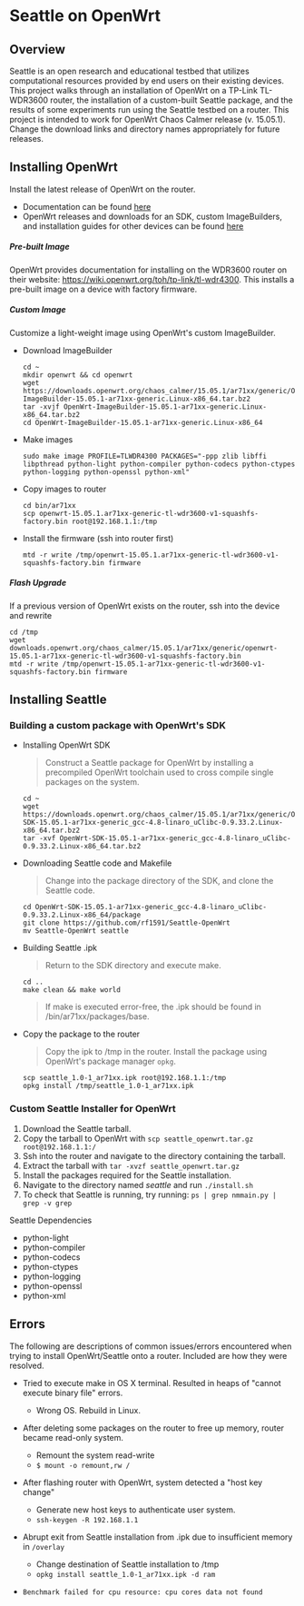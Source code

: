 # Seattle on OpenWrt

## Overview 
Seattle is an open research and educational testbed that utilizes computational resources provided by end users on their existing devices. This project walks through an installation of OpenWrt on a TP-Link TL-WDR3600 router, the installation of a custom-built Seattle package, and the results of some experiments run using the Seattle testbed on a router. This project is intended to work for OpenWrt Chaos Calmer release (v. 15.05.1). Change the download links and directory names appropriately for future releases. 

## Installing OpenWrt
Install the latest release of OpenWrt on the router. 
-  Documentation can be found [here](https://openwrt.org/)
-  OpenWrt releases and downloads for an SDK, custom ImageBuilders, and installation guides for other devices can be found [here](https://downloads.openwrt.org/)

##### Pre-built Image
OpenWrt provides documentation for installing on the WDR3600 router on their website: https://wiki.openwrt.org/toh/tp-link/tl-wdr4300. This installs a pre-built image on a device with factory firmware. 

##### Custom Image
Customize a light-weight image using OpenWrt's custom ImageBuilder.

* Download ImageBuilder 

	```
	cd ~
	mkdir openwrt && cd openwrt
	wget https://downloads.openwrt.org/chaos_calmer/15.05.1/ar71xx/generic/OpenWrt-ImageBuilder-15.05.1-ar71xx-generic.Linux-x86_64.tar.bz2
	tar -xvjf OpenWrt-ImageBuilder-15.05.1-ar71xx-generic.Linux-x86_64.tar.bz2
	cd OpenWrt-ImageBuilder-15.05.1-ar71xx-generic.Linux-x86_64
	```

* Make images

	```
	sudo make image PROFILE=TLWDR4300 PACKAGES="-ppp zlib libffi libpthread python-light python-compiler python-codecs python-ctypes python-logging python-openssl python-xml"
	```

* Copy images to router

	```
	cd bin/ar71xx
	scp openwrt-15.05.1.ar71xx-generic-tl-wdr3600-v1-squashfs-factory.bin root@192.168.1.1:/tmp
	```

* Install the firmware (ssh into router first)

	```
	mtd -r write /tmp/openwrt-15.05.1.ar71xx-generic-tl-wdr3600-v1-squashfs-factory.bin firmware
	```

##### Flash Upgrade 

If a previous version of OpenWrt exists on the router, ssh into the device and rewrite

```
cd /tmp 
wget downloads.openwrt.org/chaos_calmer/15.05.1/ar71xx/generic/openwrt-15.05.1-ar71xx-generic-tl-wdr3600-v1-squashfs-factory.bin
mtd -r write /tmp/openwrt-15.05.1-ar71xx-generic-tl-wdr3600-v1-squashfs-factory.bin firmware
```



## Installing Seattle

### Building a custom package with OpenWrt's SDK

* Installing OpenWrt SDK 

	> Construct a Seattle package for OpenWrt by installing a precompiled OpenWrt toolchain used to cross compile single packages on the system. 

	```
	cd ~ 
	wget https://downloads.openwrt.org/chaos_calmer/15.05.1/ar71xx/generic/OpenWrt-SDK-15.05.1-ar71xx-generic_gcc-4.8-linaro_uClibc-0.9.33.2.Linux-x86_64.tar.bz2
	tar -xvf OpenWrt-SDK-15.05.1-ar71xx-generic_gcc-4.8-linaro_uClibc-0.9.33.2.Linux-x86_64.tar.bz2
	```

* Downloading Seattle code and Makefile

	> Change into the package directory of the SDK, and clone the Seattle code. 

	```
	cd OpenWrt-SDK-15.05.1-ar71xx-generic_gcc-4.8-linaro_uClibc-0.9.33.2.Linux-x86_64/package
	git clone https://github.com/rf1591/Seattle-OpenWrt
	mv Seattle-OpenWrt seattle
	```

* Building Seattle .ipk

	> Return to the SDK directory and execute make. 

	```
	cd ..
	make clean && make world
	```

	> If make is executed error-free, the .ipk should be found in /bin/ar71xx/packages/base.

* Copy the package to the router

	> Copy the ipk to /tmp in the router. Install the package using OpenWrt's package manager `opkg`. 

	```
	scp seattle_1.0-1_ar71xx.ipk root@192.168.1.1:/tmp
	opkg install /tmp/seattle_1.0-1_ar71xx.ipk 
	```


### Custom Seattle Installer for OpenWrt

1. Download the Seattle tarball. 
2. Copy the tarball to OpenWrt with `scp seattle_openwrt.tar.gz root@192.168.1.1:/`  
3. Ssh into the router and navigate to the directory containing the tarball. 
4. Extract the tarball with `tar -xvzf seattle_openwrt.tar.gz`
5. Install the packages required for the Seattle installation. 
6. Navigate to the directory named _seattle_ and run `./install.sh`
7. To check that Seattle is running, try running: `ps | grep nmmain.py | grep -v grep`

Seattle Dependencies
- python-light
- python-compiler
- python-codecs
- python-ctypes
- python-logging
- python-openssl
- python-xml


## Errors
The following are descriptions of common issues/errors encountered when trying to install OpenWrt/Seattle onto a router. Included are how they were resolved.

* Tried to execute make in OS X terminal. Resulted in heaps of "cannot execute binary file" errors. 
  - Wrong OS. Rebuild in Linux. 

* After deleting some packages on the router to free up memory, router became read-only system.
  - Remount the system read-write 
  - `$ mount -o remount,rw /`

* After flashing router with OpenWrt, system detected a "host key change"
  - Generate new host keys to authenticate user system.
  - `ssh-keygen -R 192.168.1.1`

* Abrupt exit from Seattle installation from .ipk due to insufficient memory in `/overlay`
  - Change destination of Seattle installation to /tmp 
  - `opkg install seattle_1.0-1_ar71xx.ipk -d ram`

* `Benchmark failed for cpu resource: cpu cores data not found`



